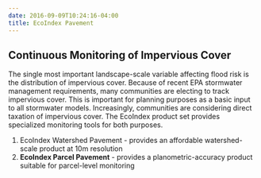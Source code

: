 ```yaml
---
date: 2016-09-09T10:24:16-04:00
title: EcoIndex Pavement
---
```

<h2>Continuous Monitoring of Impervious Cover</h2>

The single most important landscape-scale variable affecting flood risk is the distribution of impervious cover.  Because of recent EPA stormwater management requirements, many communities are electing to track impervious cover.  This is important for planning purposes as a basic input to all stormwater models.  Increasingly, communities are considering direct taxation of impervious cover.  The EcoIndex product set provides specialized monitoring tools for both purposes.  
<ol>
  <li>EcoIndex Watershed Pavement - provides an affordable watershed-scale product at 10m resolution</li>
  <li><b>EcoIndex Parcel Pavement</b> - provides a planometric-accuracy product suitable for parcel-level monitoring</li>
  </ol>


